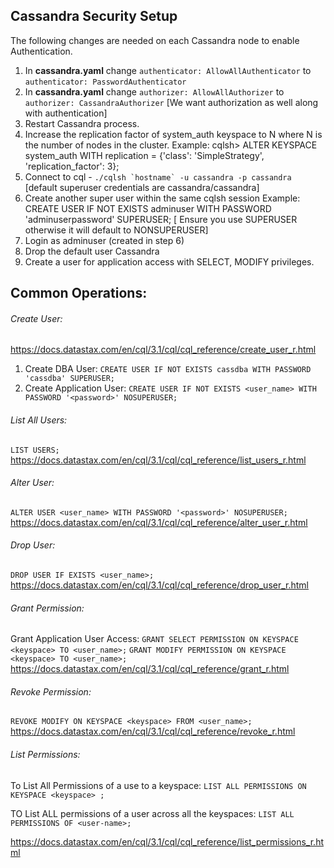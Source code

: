 ## Cassandra Security Setup
The following changes are needed on each Cassandra node to enable Authentication.
1. In __cassandra.yaml__ change ```authenticator: AllowAllAuthenticator``` to ```authenticator: PasswordAuthenticator```
1. In __cassandra.yaml__ change ```authorizer: AllowAllAuthorizer``` to ```authorizer: CassandraAuthorizer``` [We want authorization as well along with authentication]
1. Restart Cassandra process.
1. Increase the replication factor of system_auth keyspace to N where N is the number of nodes in the cluster.
Example: cqlsh> ALTER KEYSPACE system_auth WITH replication = {'class': 'SimpleStrategy', 'replication_factor': 3};
1. Connect to cql - ```./cqlsh `hostname` -u cassandra -p cassandra``` [default superuser credentials are cassandra/cassandra]
1. Create another super user within the same cqlsh session
Example: CREATE USER IF NOT EXISTS adminuser WITH PASSWORD 'adminuserpassword' SUPERUSER; [ Ensure you use SUPERUSER otherwise it will default to NONSUPERUSER]
1. Login as adminuser (created in step 6)
1. Drop the default user Cassandra
1. Create a user for application access with SELECT, MODIFY privileges.



## Common Operations:
###### Create User:
https://docs.datastax.com/en/cql/3.1/cql/cql_reference/create_user_r.html
1.	Create DBA User:
```CREATE USER IF NOT EXISTS cassdba WITH PASSWORD 'cassdba' SUPERUSER;```
2.	Create Application User:
```CREATE USER IF NOT EXISTS <user_name> WITH PASSWORD '<password>' NOSUPERUSER;```

###### List All Users:
```LIST USERS;```
https://docs.datastax.com/en/cql/3.1/cql/cql_reference/list_users_r.html

###### Alter User:
```ALTER USER <user_name> WITH PASSWORD '<password>' NOSUPERUSER;```
https://docs.datastax.com/en/cql/3.1/cql/cql_reference/alter_user_r.html

###### Drop User:
```DROP USER IF EXISTS <user_name>;```
https://docs.datastax.com/en/cql/3.1/cql/cql_reference/drop_user_r.html

###### Grant Permission:
Grant Application User Access:
```GRANT SELECT PERMISSION ON KEYSPACE <keyspace> TO <user_name>;```
```GRANT MODIFY PERMISSION ON KEYSPACE <keyspace> TO <user_name>;```
https://docs.datastax.com/en/cql/3.1/cql/cql_reference/grant_r.html

###### Revoke Permission:
```REVOKE MODIFY ON KEYSPACE <keyspace> FROM <user_name>;```
https://docs.datastax.com/en/cql/3.1/cql/cql_reference/revoke_r.html

###### List Permissions:
To List All Permissions of a use to a keyspace:
```LIST ALL PERMISSIONS ON  KEYSPACE <keyspace> ;```

TO List ALL permissions of a user across all the keyspaces:
```LIST ALL PERMISSIONS OF <user-name>;```

https://docs.datastax.com/en/cql/3.1/cql/cql_reference/list_permissions_r.html
